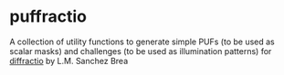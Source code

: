 # puffractio

A collection of utility functions to generate simple PUFs (to be used as scalar masks) and challenges (to be used as illumination patterns) for [diffractio](https://bitbucket.org/optbrea/diffractio) by L.M. Sanchez Brea
